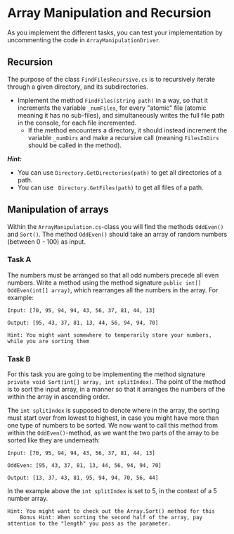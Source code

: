 # Array Manipulation and Recursion
As you implement the different tasks, you can test your implementation by uncommenting the code in `ArrayManipulationDriver`.
## Recursion
The purpose of the class `FindFilesRecursive.cs` is to recursively iterate through  a given directory, and its subdirectories.
- Implement the method `FindFiles(string path)` in a way, so that it increments the variable `_numFiles`, 
for every "atomic" file (atomic meaning it has no sub-files), and simultaneously writes the full file path 
in the console, for each file incremented.
  - If the method encounters a directory, it should instead increment the variable `_numDirs` and make a recursive call 
(meaning `FilesInDirs` should be called in the method).

***Hint:*** 
  - You can use `Directory.GetDirectories(path)` to get all directories of a path.
  - You can use ` Directory.GetFiles(path)` to get all files of a path.

## Manipulation of arrays
Within the `ArrayManipulation.cs`-class you will find the methods `OddEven()` and `Sort()`.
The method `OddEven()` should take an array of random numbers (between 0 - 100) as input.
### Task A
The numbers must be arranged so that all odd numbers precede all even numbers. Write a method using the method signature
    `public int[] OddEven(int[] array)`, which rearranges all the numbers in the array. For example:
  
`Input: [70, 95, 94, 94, 43, 56, 37, 81, 44, 13]`
  
`Output: [95, 43, 37, 81, 13, 44, 56, 94, 94, 70]`
    
    Hint: You might want somewhere to temperarily store your numbers, while you are sorting them

### Task B
For this task you are going to be implementing the method signature `private void Sort(int[] array, int splitIndex)`.
The point of the method is to sort the input array, in a manner so that it arranges the numbers of the within the array in ascending order.

The `int splitIndex` is supposed to denote where in the array, the sorting must start over from lowest to highest, in case you might have more than one type of numbers to be sorted.
We now want to call this method from within the `OddEven()`-method, as we want the two parts of the array to be sorted like they are underneath:

`Input: [70, 95, 94, 94, 43, 56, 37, 81, 44, 13]`

`OddEven: [95, 43, 37, 81, 13, 44, 56, 94, 94, 70]`
   
`Output: [13, 37, 43, 81, 95, 94, 94, 70, 56, 44]`


In the example above the `int splitIndex` is set to 5, in the context of a 5 number array.

    Hint: You might want to check out the Array.Sort() method for this
        Bonus Hint: When sorting the second half of the array, pay attention to the "length" you pass as the parameter.